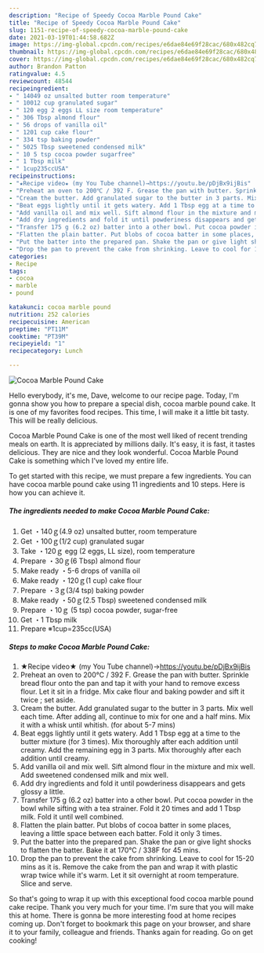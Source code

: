 ```yaml
---
description: "Recipe of Speedy Cocoa Marble Pound Cake"
title: "Recipe of Speedy Cocoa Marble Pound Cake"
slug: 1151-recipe-of-speedy-cocoa-marble-pound-cake
date: 2021-03-19T01:44:58.682Z
image: https://img-global.cpcdn.com/recipes/e6dae84e69f28cac/680x482cq70/cocoa-marble-pound-cake-recipe-main-photo.jpg
thumbnail: https://img-global.cpcdn.com/recipes/e6dae84e69f28cac/680x482cq70/cocoa-marble-pound-cake-recipe-main-photo.jpg
cover: https://img-global.cpcdn.com/recipes/e6dae84e69f28cac/680x482cq70/cocoa-marble-pound-cake-recipe-main-photo.jpg
author: Brandon Patton
ratingvalue: 4.5
reviewcount: 48544
recipeingredient:
- " 14049 oz unsalted butter room temperature"
- " 10012 cup granulated sugar"
- " 120 egg 2 eggs LL size room temperature"
- " 306 Tbsp almond flour"
- " 56 drops of vanilla oil"
- " 1201 cup cake flour"
- " 334 tsp baking powder"
- " 5025 Tbsp sweetened condensed milk"
- " 10 5 tsp cocoa powder sugarfree"
- " 1 Tbsp milk"
- " 1cup235ccUSA"
recipeinstructions:
- "★Recipe video★ (my You Tube channel)→https://youtu.be/pDjBx9ijBis"
- "Preheat an oven to 200℃ / 392 F. Grease the pan with butter. Sprinkle bread flour onto the pan and tap it with your hand to remove excess flour. Let it sit in a fridge. Mix cake flour and baking powder and sift it twice ; set aside."
- "Cream the butter. Add granulated sugar to the butter in 3 parts. Mix well each time. After adding all, continue to mix for one and a half mins. Mix it with a whisk until whitish. (for about 5-7 mins)"
- "Beat eggs lightly until it gets watery. Add 1 Tbsp egg at a time to the butter mixture (for 3 times). Mix thoroughly after each addition until creamy. Add the remaining egg in 3 parts. Mix thoroughly after each addition until creamy."
- "Add vanilla oil and mix well. Sift almond flour in the mixture and mix well. Add sweetened condensed milk and mix well."
- "Add dry ingredients and fold it until powderiness disappears and gets glossy a little."
- "Transfer 175 g (6.2 oz) batter into a other bowl. Put cocoa powder in the bowl while sifting with a tea strainer. Fold it 20 times and add 1 Tbsp milk. Fold it until well combined."
- "Flatten the plain batter. Put blobs of cocoa batter in some places, leaving a little space between each batter. Fold it only 3 times."
- "Put the batter into the prepared pan. Shake the pan or give light shocks to flatten the batter. Bake it at 170℃ / 338F for 45 mins."
- "Drop the pan to prevent the cake from shrinking. Leave to cool for 15-20 mins as it is. Remove the cake from the pan and wrap it with plastic wrap twice while it&#39;s warm. Let it sit overnight at room temperature. Slice and serve."
categories:
- Recipe
tags:
- cocoa
- marble
- pound

katakunci: cocoa marble pound 
nutrition: 252 calories
recipecuisine: American
preptime: "PT11M"
cooktime: "PT39M"
recipeyield: "1"
recipecategory: Lunch

---
```



![Cocoa Marble Pound Cake](https://img-global.cpcdn.com/recipes/e6dae84e69f28cac/680x482cq70/cocoa-marble-pound-cake-recipe-main-photo.jpg)

Hello everybody, it's me, Dave, welcome to our recipe page. Today, I'm gonna show you how to prepare a special dish, cocoa marble pound cake. It is one of my favorites food recipes. This time, I will make it a little bit tasty. This will be really delicious.

Cocoa Marble Pound Cake is one of the most well liked of recent trending meals on earth. It is appreciated by millions daily. It's easy, it is fast, it tastes delicious. They are nice and they look wonderful. Cocoa Marble Pound Cake is something which I've loved my entire life.




To get started with this recipe, we must prepare a few ingredients. You can have cocoa marble pound cake using 11 ingredients and 10 steps. Here is how you can achieve it.

<!--inarticleads1-->

##### The ingredients needed to make Cocoa Marble Pound Cake:

1. Get  ・140ｇ(4.9 oz) unsalted butter, room temperature
1. Get  ・100ｇ(1/2 cup) granulated sugar
1. Take  ・120ｇ egg (2 eggs, LL size), room temperature
1. Prepare  ・30ｇ(6 Tbsp) almond flour
1. Make ready  ・5-6 drops of vanilla oil
1. Make ready  ・120ｇ(1 cup) cake flour
1. Prepare  ・3ｇ(3/4 tsp) baking powder
1. Make ready  ・50ｇ(2.5 Tbsp) sweetened condensed milk
1. Prepare  ・10ｇ (5 tsp) cocoa powder, sugar-free
1. Get  ・1 Tbsp milk
1. Prepare  ※1cup=235cc(USA)




<!--inarticleads2-->

##### Steps to make Cocoa Marble Pound Cake:

1. ★Recipe video★ (my You Tube channel)→https://youtu.be/pDjBx9ijBis
1. Preheat an oven to 200℃ / 392 F. Grease the pan with butter. Sprinkle bread flour onto the pan and tap it with your hand to remove excess flour. Let it sit in a fridge. Mix cake flour and baking powder and sift it twice ; set aside.
1. Cream the butter. Add granulated sugar to the butter in 3 parts. Mix well each time. After adding all, continue to mix for one and a half mins. Mix it with a whisk until whitish. (for about 5-7 mins)
1. Beat eggs lightly until it gets watery. Add 1 Tbsp egg at a time to the butter mixture (for 3 times). Mix thoroughly after each addition until creamy. Add the remaining egg in 3 parts. Mix thoroughly after each addition until creamy.
1. Add vanilla oil and mix well. Sift almond flour in the mixture and mix well. Add sweetened condensed milk and mix well.
1. Add dry ingredients and fold it until powderiness disappears and gets glossy a little.
1. Transfer 175 g (6.2 oz) batter into a other bowl. Put cocoa powder in the bowl while sifting with a tea strainer. Fold it 20 times and add 1 Tbsp milk. Fold it until well combined.
1. Flatten the plain batter. Put blobs of cocoa batter in some places, leaving a little space between each batter. Fold it only 3 times.
1. Put the batter into the prepared pan. Shake the pan or give light shocks to flatten the batter. Bake it at 170℃ / 338F for 45 mins.
1. Drop the pan to prevent the cake from shrinking. Leave to cool for 15-20 mins as it is. Remove the cake from the pan and wrap it with plastic wrap twice while it&#39;s warm. Let it sit overnight at room temperature. Slice and serve.




So that's going to wrap it up with this exceptional food cocoa marble pound cake recipe. Thank you very much for your time. I'm sure that you will make this at home. There is gonna be more interesting food at home recipes coming up. Don't forget to bookmark this page on your browser, and share it to your family, colleague and friends. Thanks again for reading. Go on get cooking!
